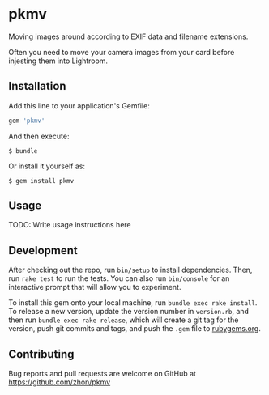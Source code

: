 # pkmv
Moving images around according to EXIF data and filename extensions.

Often you need to move your camera images from your card before injesting them into Lightroom.

## Installation

Add this line to your application's Gemfile:

```ruby
gem 'pkmv'
```

And then execute:

    $ bundle

Or install it yourself as:

    $ gem install pkmv

## Usage

TODO: Write usage instructions here

## Development

After checking out the repo, run `bin/setup` to install dependencies. Then, run `rake test` to run the tests. You can also run `bin/console` for an interactive prompt that will allow you to experiment.

To install this gem onto your local machine, run `bundle exec rake install`. To release a new version, update the version number in `version.rb`, and then run `bundle exec rake release`, which will create a git tag for the version, push git commits and tags, and push the `.gem` file to [rubygems.org](https://rubygems.org).

## Contributing

Bug reports and pull requests are welcome on GitHub at https://github.com/zhon/pkmv

